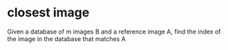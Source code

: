 # closest image
 Given a database of m images B and a reference image A, find the index of the image in the database that matches A
